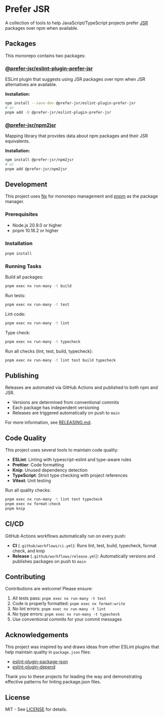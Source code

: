 # Prefer JSR

A collection of tools to help JavaScript/TypeScript projects prefer [JSR](https://jsr.io/) packages over npm when available.

## Packages

This monorepo contains two packages:

### [@prefer-jsr/eslint-plugin-prefer-jsr](./packages/eslint-plugin)

ESLint plugin that suggests using JSR packages over npm when JSR alternatives are available.

**Installation:**

```sh
npm install --save-dev @prefer-jsr/eslint-plugin-prefer-jsr
# or
pnpm add -D @prefer-jsr/eslint-plugin-prefer-jsr
```

### [@prefer-jsr/npm2jsr](./packages/npm2jsr)

Mapping library that provides data about npm packages and their JSR equivalents.

**Installation:**

```sh
npm install @prefer-jsr/npm2jsr
# or
pnpm add @prefer-jsr/npm2jsr
```

## Development

This project uses [Nx](https://nx.dev) for monorepo management and [pnpm](https://pnpm.io) as the package manager.

### Prerequisites

- Node.js 20.9.0 or higher
- pnpm 10.18.2 or higher

### Installation

```sh
pnpm install
```

### Running Tasks

Build all packages:

```sh
pnpm exec nx run-many -t build
```

Run tests:

```sh
pnpm exec nx run-many -t test
```

Lint code:

```sh
pnpm exec nx run-many -t lint
```

Type check:

```sh
pnpm exec nx run-many -t typecheck
```

Run all checks (lint, test, build, typecheck):

```sh
pnpm exec nx run-many -t lint test build typecheck
```

## Publishing

Releases are automated via GitHub Actions and published to both npm and JSR.

- Versions are determined from conventional commits
- Each package has independent versioning
- Releases are triggered automatically on push to `main`

For more information, see [RELEASING.md](./RELEASING.md).

## Code Quality

This project uses several tools to maintain code quality:

- **ESLint**: Linting with typescript-eslint and type-aware rules
- **Prettier**: Code formatting
- **Knip**: Unused dependency detection
- **TypeScript**: Strict type checking with project references
- **Vitest**: Unit testing

Run all quality checks:

```sh
pnpm exec nx run-many -t lint test typecheck
pnpm exec nx format:check
pnpm knip
```

## CI/CD

GitHub Actions workflows automatically run on every push:

- **CI** (`.github/workflows/ci.yml`): Runs lint, test, build, typecheck, format check, and knip
- **Release** (`.github/workflows/release.yml`): Automatically versions and publishes packages on push to `main`

## Contributing

Contributions are welcome! Please ensure:

1. All tests pass: `pnpm exec nx run-many -t test`
2. Code is properly formatted: `pnpm exec nx format:write`
3. No lint errors: `pnpm exec nx run-many -t lint`
4. No type errors: `pnpm exec nx run-many -t typecheck`
5. Use conventional commits for your commit messages

## Acknowledgements

This project was inspired by and draws ideas from other ESLint plugins that help maintain quality in `package.json` files:

- [eslint-plugin-package-json](https://github.com/zetlen/eslint-plugin-package-json)
- [eslint-plugin-depend](https://github.com/es-tooling/eslint-plugin-depend)

Thank you to these projects for leading the way and demonstrating effective patterns for linting package.json files.

## License

MIT - See [LICENSE](./LICENSE) for details.
